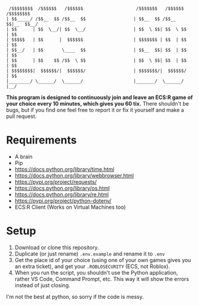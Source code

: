 ```
 /$$$$$$$$  /$$$$$$   /$$$$$$                    /$$$$$$$   /$$$$$$  /$$$$$$$$
| $$_____/ /$$__  $$ /$$__  $$                  | $$__  $$ /$$__  $$|__  $$__/
| $$      | $$  \__/| $$  \__/                  | $$  \ $$| $$  \ $$   | $$
| $$$$$   | $$      |  $$$$$$                   | $$$$$$$ | $$  | $$   | $$
| $$__/   | $$       \____  $$                  | $$__  $$| $$  | $$   | $$
| $$      | $$    $$ /$$  \ $$                  | $$  \ $$| $$  | $$   | $$
| $$$$$$$$|  $$$$$$/|  $$$$$$/                  | $$$$$$$/|  $$$$$$/   | $$
|________/ \______/  \______/                   |_______/  \______/    |__/
```
<b>This program is designed to continuously join and leave an ECS:R game of your choice every 10 minutes, which gives you 60 tix.</b>
There shouldn't be bugs, but if you find one feel free to report it or fix it yourself and make a pull request.

# Requirements
- A brain
- Pip
- https://docs.python.org/library/time.html
- https://docs.python.org/library/webbrowser.html
- https://pypi.org/project/requests/
- https://docs.python.org/library/os.html
- https://docs.python.org/library/re.html
- https://pypi.org/project/python-dotenv/
- ECS:R Client (Works on Virtual Machines too)

# Setup
1. Download or clone this repository.
2. Duplicate (or just rename) <code>.env.example</code> and rename it to <code>.env</code>
3. Get the place id of your choice (using one of your own games gives you an extra ticket), and get your <code>.ROBLOSECURITY</code> (ECS, not Roblox).
4. When you run the script, you shouldn't use the Python application, rather VS Code, Command Prompt, etc. This way it will show the errors instead of just closing.

I'm not the best at python, so sorry if the code is messy.
